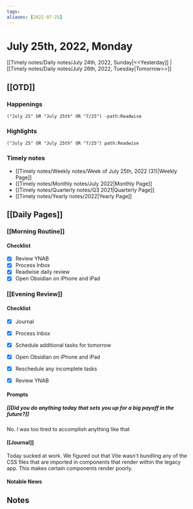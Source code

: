 ```yaml
---
tags:
aliases: [2022-07-25]
---
```


# July 25th, 2022, Monday

[[Timely notes/Daily notes/July 24th, 2022, Sunday|<<Yesterday]] | [[Timely notes/Daily notes/July 26th, 2022, Tuesday|Tomorrow>>]]

## [[OTD]]

### Happenings

```query
("July 25" OR "July 25th" OR "7/25") -path:Readwise
```

### Highlights

```query
("July 25" OR "July 25th" OR "7/25") path:Readwise
```

### Timely notes
- [[Timely notes/Weekly notes/Week of July 25th, 2022 (31)|Weekly Page]]
- [[Timely notes/Monthly notes/July 2022|Monthly Page]]
- [[Timely notes/Quarterly notes/Q3 2021|Quarterly Page]]
- [[Timely notes/Yearly notes/2022|Yearly Page]]

## [[Daily Pages]]

### [[Morning Routine]]

#### Checklist

- [x] Review YNAB
- [x] Process Inbox
- [x] Readwise daily review
- [x] Open Obsidian on iPhone and iPad

### [[Evening Review]]

#### Checklist

- [x] Journal
- [x] Process Inbox
- [x] Schedule additional tasks for tomorrow
- [x] Open Obsidian on iPhone and iPad
- [x] Reschedule any incomplete tasks
- [x] Review YNAB


#### Prompts

##### [[Did you do anything today that sets you up for a big payoff in the future?]]

No. I was too tired to accomplish anything like that

#### [[Journal]]

Today sucked at work. We figured out that Vite wasn't bundling any of the CSS files that are imported in components that render within the legacy app. This makes certain components render poorly. 

#### Notable News

## Notes
